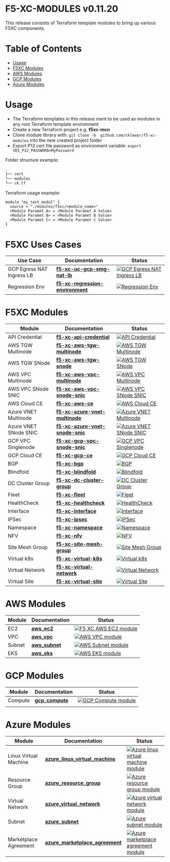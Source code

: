 # F5-XC-MODULES v0.11.20

This release consists of Terraform template modules to bring up various F5XC components.

# Table of Contents

- [Usage](#usage)
- [F5XC Modules](#f5xc-modules)
- [AWS Modules](#aws-modules)
- [GCP Modules](#gcp-modules)
- [Azure Modules](#azure-modules)

# Usage

- The Terraform templates in this release ment to be used as modules in any root Terraform template environment
- Create a new Terraform project e.g. __f5xc-mcn__
- Clone module library with: `git clone -b  github.com/cklewar/f5-xc-modules` into the new created project folder
- Export P12 cert file password as environment variable: `export VES_P12_PASSWORD=MyPassword`

Folder structure example:

```bash
.
├── cert
└── modules
└── ck.tf
```

Terraform usage example:

```hcl
module "my_test_modul" {
  source = "./modules/f5xc/<module_name>"
  <Module Paramet A> = <Module Paramet A Value>
  <Module Paramet B> = <Module Paramet B Value>
  <Module Paramet C> = <Module Paramet C Value>
}
```

# F5XC Uses Cases

| Use Case                | Documentation               | Status                                                                                                                                                                                                                                                                          |
|-------------------------|-----------------------------|---------------------------------------------------------------------------------------------------------------------------------------------------------------------------------------------------------------------------------------------------------------------------------|
| GCP Egress NAT Ingress LB | **[f5-xc-uc-gcp-smg-nat-lb](https://github.com/cklewar/f5-xc-uc-gcp-smg-nat-lb)** | [![GCP Egress NAT Ingress LB](https://github.com/cklewar/f5-xc-uc-gcp-smg-nat-lb/actions/workflows/module_v0_11_18.yml/badge.svg?branch=0.11.18)](https://github.com/cklewar/f5-xc-uc-gcp-smg-nat-lb/actions/workflows/module_v0_11_18.yml) |
| Regression Env | **[f5-xc-regression-environment](https://github.com/cklewar/f5-xc-regression-environment)** | [![Regression Env](https://github.com/cklewar/f5-xc-regression-environment/actions/workflows/module_v0_11_18.yml/badge.svg?branch=0.11.18)](https://github.com/cklewar/f5-xc-regression-environment/actions/workflows/module_v0_11_18.yml) |

# F5XC Modules

| Module                             | Documentation         | Status                                                                                                                                         |
|------------------------------------|-----------------------|------------------------------------------------------------------------------------------------------------------------------------------------|
| API Credential | **[f5-xc-api-credential](https://github.com/cklewar/f5-xc-api-credential)** | [![API Credential](https://github.com/cklewar/f5-xc-api-credential/actions/workflows/module_v0_11_20.yml/badge.svg?branch=0.11.20)](https://github.com/cklewar/f5-xc-api-credential/actions/workflows/module_v0_11_20.yml) |
| AWS TGW Multinode | **[f5-xc-aws-tgw-multinode](https://github.com/cklewar/f5-xc-aws-tgw-multinode)** | [![AWS TGW Multinode](https://github.com/cklewar/f5-xc-aws-tgw-multinode/actions/workflows/module_v0_11_20_yml/badge.svg?branch=0.11.20)](https://github.com/cklewar/f5-xc-aws-tgw-multinode/actions/workflows/module_v0_11_20_yml) |
| AWS TGW SNode | **[f5-xc-aws-tgw-snode](https://github.com/cklewar/f5-xc-aws-tgw-snode)** | [![AWS TGW SNode](https://github.com/cklewar/f5-xc-aws-tgw-snode/actions/workflows/module_v0_11_20_yml/badge.svg?branch=0.11.20)](https://github.com/cklewar/f5-xc-aws-tgw-snode/actions/workflows/module_v0_11_20_yml) |
| AWS VPC Multinode | **[f5-xc-aws-vpc-multinode](https://github.com/cklewar/f5-xc-aws-vpc-multinode)** | [![AWS VPC Multinode](https://github.com/cklewar/f5-xc-aws-vpc-multinode/actions/workflows/module_v0_11_20_yml/badge.svg?branch=0.11.20)](https://github.com/cklewar/f5-xc-aws-vpc-multinode/actions/workflows/module_v0_11_20_yml) |
| AWS VPC SNode SNIC | **[f5-xc-aws-vpc-snode-snic](https://github.com/cklewar/f5-xc-aws-vpc-snode-snic)** | [![AWS VPC SNode SNIC](https://github.com/cklewar/f5-xc-aws-vpc-snode-snic/actions/workflows/module_v0_11_20_yml/badge.svg?branch=0.11.20)](https://github.com/cklewar/f5-xc-aws-vpc-snode-snic/actions/workflows/module_v0_11_20_yml) |
| AWS Cloud CE | **[f5-xc-aws-ce](https://github.com/cklewar/f5-xc-aws-ce)** | [![AWS Cloud CE](https://github.com/cklewar/f5-xc-aws-ce/actions/workflows/module_v0_11_20_yml/badge.svg?branch=0.11.20)](https://github.com/cklewar/f5-xc-aws-ce/actions/workflows/module_v0_11_20_yml) |
| Azure VNET Multinode | **[f5-xc-azure-vnet-multinode](https://github.com/cklewar/f5-xc-azure-vnet-multinode)** | [![Azure VNET Multinode](https://github.com/cklewar/f5-xc-azure-vnet-multinode/actions/workflows/module_v0_11_20_yml/badge.svg?branch=0.11.20)](https://github.com/cklewar/f5-xc-azure-vnet-multinode/actions/workflows/module_v0_11_20_yml) |
| Azure VNET SNode SNIC | **[f5-xc-azure-vnet-snode-snic](https://github.com/cklewar/f5-xc-azure-vnet-snode-snic)** | [![Azure VNET SNode SNIC](https://github.com/cklewar/f5-xc-azure-vnet-snode-snic/actions/workflows/module_v0_11_20_yml/badge.svg?branch=0.11.20)](https://github.com/cklewar/f5-xc-azure-vnet-snode-snic/actions/workflows/module_v0_11_20_yml) |
| GCP VPC Singlenode | **[f5-xc-gcp-vpc-snode-snic](https://github.com/cklewar/f5-xc-gcp-vpc-snode-snic)** | [![GCP VPC Singlenode](https://github.com/cklewar/f5-xc-gcp-vpc-snode-snic/actions/workflows/module_v0_11_20_yml/badge.svg?branch=0.11.20)](https://github.com/cklewar/f5-xc-gcp-vpc-snode-snic/actions/workflows/module_v0_11_20_yml) |
| GCP Cloud CE | **[f5-xc-gcp-ce](https://github.com/cklewar/f5-xc-gcp-ce)** | [![GCP Cloud CE](https://github.com/cklewar/f5-xc-gcp-ce/actions/workflows/module_v0_11_20_yml/badge.svg?branch=0.11.20)](https://github.com/cklewar/f5-xc-gcp-ce/actions/workflows/module_v0_11_20_yml) |
| BGP | **[f5-xc-bgp](https://github.com/cklewar/f5-xc-bgp)** | [![BGP](https://github.com/cklewar/f5-xc-bgp/actions/workflows/module_v0_11_20.yml/badge.svg?branch=0.11.20)](https://github.com/cklewar/f5-xc-bgp/actions/workflows/module_v0_11_20.yml) |
| Blindfold | **[f5-xc-blindfold](https://github.com/cklewar/f5-xc-blindfold)** | [![Blindfold](https://github.com/cklewar/f5-xc-blindfold/actions/workflows/module_v0_11_20.yml/badge.svg?branch=0.11.20)](https://github.com/cklewar/f5-xc-blindfold/actions/workflows/module_v0_11_20.yml) |
| DC Cluster Group | **[f5-xc-dc-cluster-group](https://github.com/cklewar/f5-xc-dc-cluster-group)** | [![DC Cluster Group](https://github.com/cklewar/f5-xc-dc-cluster-group/actions/workflows/module_v0_11_20.yml/badge.svg?branch=0.11.20)](https://github.com/cklewar/f5-xc-dc-cluster-group/actions/workflows/module_v0_11_20.yml) |
| Fleet | **[f5-xc-fleet](https://github.com/cklewar/f5-xc-fleet)** | [![Fleet](https://github.com/cklewar/f5-xc-fleet/actions/workflows/module_v0_11_20.yml/badge.svg?branch=0.11.20)](https://github.com/cklewar/f5-xc-fleet/actions/workflows/module_v0_11_20.yml) |
| HealthCheck | **[f5-xc-healthcheck](https://github.com/cklewar/f5-xc-healthcheck)** | [![HealthCheck](https://github.com/cklewar/f5-xc-healthcheck/actions/workflows/module_v0_11_20_yml/badge.svg?branch=0.11.20)](https://github.com/cklewar/f5-xc-healthcheck/actions/workflows/module_v0_11_20_yml) |
| Interface | **[f5-xc-interface](https://github.com/cklewar/f5-xc-interface)** | [![Interface](https://github.com/cklewar/f5-xc-interface/actions/workflows/module_v0_11_20.yml/badge.svg?branch=0.11.20)](https://github.com/cklewar/f5-xc-interface/actions/workflows/module_v0_11_20.yml) |
| IPSec | **[f5-xc-ipsec](https://github.com/cklewar/f5-xc-ipsec)** | [![IPSec](https://github.com/cklewar/f5-xc-ipsec/actions/workflows/module_v0_11_20.yml/badge.svg?branch=0.11.20)](https://github.com/cklewar/f5-xc-ipsec/actions/workflows/module_v0_11_20.yml) |
| Namespace | **[f5-xc-namespace](https://github.com/cklewar/f5-xc-namespace)** | [![Namespace](https://github.com/cklewar/f5-xc-namespace/actions/workflows/module_v0_11_20.yml/badge.svg?branch=0.11.20)](https://github.com/cklewar/f5-xc-namespace/actions/workflows/module_v0_11_20.yml) |
| NFV | **[f5-xc-nfv](https://github.com/cklewar/f5-xc-nfv)** | [![NFV](https://github.com/cklewar/f5-xc-nfv/actions/workflows/module_v0_11_20_yml/badge.svg?branch=0.11.20)](https://github.com/cklewar/f5-xc-nfv/actions/workflows/module_v0_11_20_yml) |
| Site Mesh Group | **[f5-xc-site-mesh-group](https://github.com/cklewar/f5-xc-site-mesh-group)** | [![Site Mesh Group](https://github.com/cklewar/f5-xc-site-mesh-group/actions/workflows/module_v0_11_20.yml/badge.svg?branch=0.11.20)](https://github.com/cklewar/f5-xc-site-mesh-group/actions/workflows/module_v0_11_20.yml) |
| Virtual k8s | **[f5-xc-virtual-k8s](https://github.com/cklewar/f5-xc-virtual-k8s)** | [![Virtual k8s](https://github.com/cklewar/f5-xc-virtual-k8s/actions/workflows/module_v0_11_20.yml/badge.svg?branch=0.11.20)](https://github.com/cklewar/f5-xc-virtual-k8s/actions/workflows/module_v0_11_20.yml) |
| Virtual Network | **[f5-xc-virtual-network](https://github.com/cklewar/f5-xc-virtual-network)** | [![Virtual Network](https://github.com/cklewar/f5-xc-virtual-network/actions/workflows/module_v0_11_20.yml/badge.svg?branch=0.11.20)](https://github.com/cklewar/f5-xc-virtual-network/actions/workflows/module_v0_11_20.yml) |
| Virtual Site | **[f5-xc-virtual-site](https://github.com/cklewar/f5-xc-virtual-site)** | [![Virtual Site](https://github.com/cklewar/f5-xc-virtual-site/actions/workflows/module_v0_11_20_yml/badge.svg?branch=0.11.20)](https://github.com/cklewar/f5-xc-virtual-site/actions/workflows/module_v0_11_20_yml) |

# AWS Modules

| Module | Documentation                                           | Status                                                                                                                                                                                          |
|--------|---------------------------------------------------------|-------------------------------------------------------------------------------------------------------------------------------------------------------------------------------------------------|
| EC2    | **[aws_ec2](https://github.com/cklewar/aws-ec2)**       | [![F5 XC AWS EC2 module](https://github.com/cklewar/aws-ec2/actions/workflows/module_test.yml/badge.svg?release=0.11.16)](https://github.com/cklewar/aws-ec2/actions/workflows/module_test.yml)  |
| VPC    | **[aws_vpc](https://github.com/cklewar/aws-vpc)**       | [![AWS VPC module](https://github.com/cklewar/aws-vpc/actions/workflows/module_test.yml/badge.svg)](https://github.com/cklewar/aws-vpc/actions/workflows/module_test.yml)                       |
| Subnet | **[aws_subnet](https://github.com/cklewar/aws-subnet)** | [![AWS Subnet module](https://github.com/cklewar/aws-subnets/actions/workflows/module_test.yml/badge.svg)](https://github.com/cklewar/aws-subnets/actions/workflows/module_test.yml)            |
| EKS    | **[aws_eks](https://github.com/cklewar/aws-eks)**       | [![AWS EKS module](https://github.com/cklewar/aws-eks/actions/workflows/module_test.yml/badge.svg?release=main)](https://github.com/cklewar/aws-eks/actions/workflows/module_test.yml)           |

# GCP Modules

| Module  | Documentation                                              | Status                                                                                                                                                                                             |
|---------|------------------------------------------------------------|----------------------------------------------------------------------------------------------------------------------------------------------------------------------------------------------------|
| Compute | **[gcp_compute](https://github.com/cklewar/gcp-compute/)** | [![GCP Compute module](https://github.com/cklewar/gcp-compute/actions/workflows/module_test.yml/badge.svg?release=main)](https://github.com/cklewar/gcp-compute/actions/workflows/module_test.yml)  |
|         |                                                            |                                                                                                                                                                                                    |

# Azure Modules

| Module                | Documentation                                                                              | Status                                                                                                                                                                                                                                            |
|-----------------------|--------------------------------------------------------------------------------------------|---------------------------------------------------------------------------------------------------------------------------------------------------------------------------------------------------------------------------------------------------|
| Linux Virtual Machine | **[azure_linux_virtual_machine](https://github.com/cklewar/azure-linux-virtual-machine/)** | [![Azure linux virtual machine module](https://github.com/cklewar/azure-linux-virtual-machine/actions/workflows/module_test.yml/badge.svg?release=main)](https://github.com/cklewar/azure-linux-virtual-machine/actions/workflows/module_test.yml) |
| Resource Group        | **[azure_resource_group](https://github.com/cklewar/azure-resource-group )**               | [![Azure resource group module](https://github.com/cklewar/azure-resource-group/actions/workflows/module_test.yml/badge.svg?release=main)](https://github.com/cklewar/azure-resource-group/actions/workflows/module_test.yml)                      |
| Virtual Network       | **[azure_virtual_network](https://github.com/cklewar/azure-virtual-network/)**             | [![Azure virtual network module](https://github.com/cklewar/azure-virtual-network/actions/workflows/module_test.yml/badge.svg?release=main)](https://github.com/cklewar/azure-virtual-network/actions/workflows/module_test.yml)                   |
| Subnet                | **[azure_subnet](https://github.com/cklewar/azure-subnet )**                               | [![Azure subnet module](https://github.com/cklewar/azure-subnet/actions/workflows/module_test.yml/badge.svg?release=main)](https://github.com/cklewar/azure-subnet/actions/workflows/module_test.yml)                                              |
| Marketplace Agreement | **[azure_marketplace_agreement](https://github.com/cklewar/azure-marketplace-agreement/)** | [![Azure marketplace agreement module](https://github.com/cklewar/azure-marketplace-agreement/actions/workflows/module_test.yml/badge.svg)](https://github.com/cklewar/azure-marketplace-agreement/actions/workflows/module_test.yml)             |